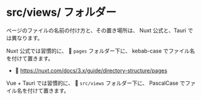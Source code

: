 # src/views/ フォルダー

ページのファイルの名前の付け方と、その置き場所は、 Nuxt 公式と、Tauri では異なります。  

Nuxt 公式では習慣的に、 📁 `pages` フォルダー下に、 kebab-case でファイル名を付けて置きます。  

* 📖 https://nuxt.com/docs/3.x/guide/directory-structure/pages

Vue + Tauri では習慣的に、 📁 `src/views` フォルダー下に、 PascalCase でファイル名を付けて置きます。  
